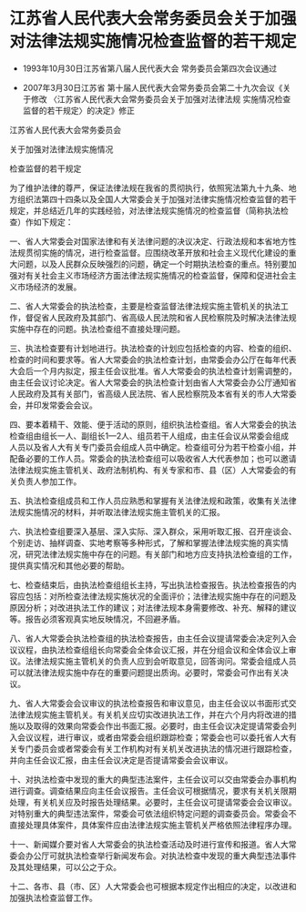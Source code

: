 # 江苏省人民代表大会常务委员会关于加强对法律法规实施情况检查监督的若干规定

- 1993年10月30日江苏省第八届人民代表大会
  常务委员会第四次会议通过

- 2007年3月30日江苏省
  第十届人民代表大会常务委员会第二十九次会议《关于修改
  〈江苏省人民代表大会常务委员会关于加强对法律法规
  实施情况检查监督的若干规定〉的决定》修正

<!-- INFO END -->

江苏省人民代表大会常务委员会

关于加强对法律法规实施情况

检查监督的若干规定

为了维护法律的尊严，保证法律法规在我省的贯彻执行，依照宪法第九十九条、地方组织法第四十四条以及全国人大常委会关于加强对法律实施情况检查监督的若干规定，并总结近几年的实践经验，对法律法规实施情况的检查监督（简称执法检查）作如下规定：

一、省人大常委会对国家法律和有关法律问题的决议决定、行政法规和本省地方性法规贯彻实施的情况，进行检查监督。应围绕改革开放和社会主义现代化建设的重大问题，以及人民群众反映强烈的问题，确定一个时期执法检查的重点。特别要加强对有关社会主义市场经济方面法律法规实施情况的检查监督，保障和促进社会主义市场经济的发展。

二、省人大常委会的执法检查，主要是检查监督法律法规实施主管机关的执法工作，督促省人民政府及其部门、省高级人民法院和省人民检察院及时解决法律法规实施中存在的问题。执法检查组不直接处理问题。

三、执法检查要有计划地进行。执法检查的计划应包括检查的内容、检查的组织、检查的时间和要求等。省人大常委会的执法检查计划，由常委会办公厅在每年代表大会后一个月内拟定，报主任会议批准。省人大常委会的执法检查计划需调整的，由主任会议讨论决定。省人大常委会的执法检查计划由省人大常委会办公厅通知省人民政府及其有关部门，省高级人民法院、省人民检察院及本省有关的市人大常委会，并印发常委会会议。

四、要本着精干、效能、便于活动的原则，组织执法检查组。省人大常委会的执法检查组由组长一人、副组长1—2人、组员若干人组成，由主任会议从常委会组成人员以及省人大有关专门委员会组成人员中确定。检查组可分为若干检查小组，并配备必要的工作人员。常委会的执法检查组可以吸收省人大代表参加；也可以邀请法律法规实施主管机关、政府法制机构、有关专家和市、县（区）人大常委会的有关负责人参加工作。

五、执法检查组成员和工作人员应熟悉和掌握有关法律法规和政策，收集有关法律法规实施情况的材料，并听取法律法规实施主管机关的汇报。

六、执法检查组要深入基层、深入实际、深入群众，采用听取汇报、召开座谈会、个别走访、抽样调查、实地考察等多种形式，了解和掌握法律法规实施的真实情况，研究法律法规实施中存在的问题。有关部门和地方应支持执法检查组的工作，提供真实情况和其他必要的帮助。

七、检查结束后，由执法检查组组长主持，写出执法检查报告。执法检查报告的内容应包括：对所检查法律法规实施状况的全面评价；法律法规实施中存在的问题及原因分析；对改进执法工作的建议；对法律法规本身需要修改、补充、解释的建议等。报告必须客观真实地反映情况，不回避矛盾。

八、省人大常委会执法检查组的执法检查报告，由主任会议提请常委会决定列入会议议程，由执法检查组组长向常委会全体会议汇报，并在分组会议和全体会议上审议。法律法规实施主管机关的负责人应到会听取意见，回答询问。常委会组成人员可以就法律法规实施中存在的重要问题提出质询。必要时，常委会可作出有关决议。

九、省人大常委会会议审议的执法检查报告和审议意见，由主任会议以书面形式交法律法规实施主管机关。有关机关应切实改进执法工作，并在六个月内将改进的措施以及取得的效果向常委会作出书面汇报。必要时，由主任会议决定提请常委会列入会议议程，进行审议，或者由常委会组织跟踪检查；常委会也可以委托省人大有关专门委员会或者常委会有关工作机构对有关机关改进执法的情况进行跟踪检查，并向主任会议汇报，由主任会议决定是否提请常委会会议审议。

十、对执法检查中发现的重大的典型违法案件，主任会议可以交由常委会办事机构进行调查。调查结果应向主任会议报告。主任会议可根据情况，要求有关机关限期处理，有关机关应及时报告处理结果。必要时，主任会议可提请常委会会议审议。对特别重大的典型违法案件，常委会可依法组织特定问题的调查委员会。常委会不直接处理具体案件，具体案件应由法律法规实施主管机关严格依照法律程序办理。

十一、新闻媒介要对省人大常委会的执法检查活动及时进行宣传和报道。省人大常委会办公厅可就执法检查举行新闻发布会。对执法检查中发现的重大典型违法事件及其处理结果，可以公之于众。

十二、各市、县（市、区）人大常委会也可根据本规定作出相应的决定，以改进和加强执法检查监督工作。
